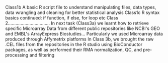 Class1b A basic R script file to understand manipulating files, data types, data wrangling and cleaning for better statistical analysis
Class1c R syntax basics continued: if function, if else, for loop etc
Class 2.................................
In next task (Class3a) we learnt how to retrieve specific Microarray Data from different public repositories like NCBI's GEO and EMBL's ArrayExpress Biostudies... Particularly we used Microarray data produced through Affymetrix platforms 
In Class 3b, we brought the raw .CEL files from the repositories in the R studio using BioConductor packages, as well as performed their RMA normalization, QC, and pre-processing and filtering 
